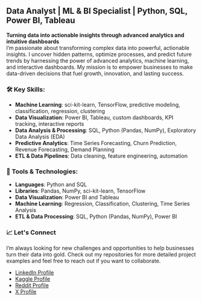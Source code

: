 ## Data Analyst | ML & BI Specialist | Python, SQL, Power BI, Tableau

**Turning data into actionable insights through advanced analytics and intuitive dashboards**  
I’m passionate about transforming complex data into powerful, actionable insights. I uncover hidden patterns, optimize processes, and predict future trends by harnessing the power of advanced analytics, machine learning, and interactive dashboards. My mission is to empower businesses to make data-driven decisions that fuel growth, innovation, and lasting success.

### 🛠️ Key Skills:
- **Machine Learning**: sci-kit-learn, TensorFlow, predictive modeling, classification, regression, clustering
- **Data Visualization**: Power BI, Tableau, custom dashboards, KPI tracking, interactive reports
- **Data Analysis & Processing**: SQL, Python (Pandas, NumPy), Exploratory Data Analysis (EDA)
- **Predictive Analytics**: Time Series Forecasting, Churn Prediction, Revenue Forecasting, Demand Planning
- **ETL & Data Pipelines**: Data cleaning, feature engineering, automation

### 🔧 Tools & Technologies:
- **Languages**: Python and SQL
- **Libraries**: Pandas, NumPy, sci-kit-learn, TensorFlow
- **Data Visualization**: Power BI and Tableau
- **Machine Learning**: Regression, Classification, Clustering, Time Series Analysis
- **ETL & Data Processing**: SQL, Python (Pandas, NumPy), Power BI

### 📈 Let's Connect
I’m always looking for new challenges and opportunities to help businesses turn their data into gold. Check out my repositories for more detailed project examples and feel free to reach out if you want to collaborate.
- [LinkedIn Profile](https://www.linkedin.com/in/codeandcharts/)
- [Kaggle Profile](https://www.kaggle.com/codeandcharts)
- [Reddit Profile](https://www.reddit.com/user/CodeAndCharts/)
- [X Profile](https://x.com/codeandcharts1)
